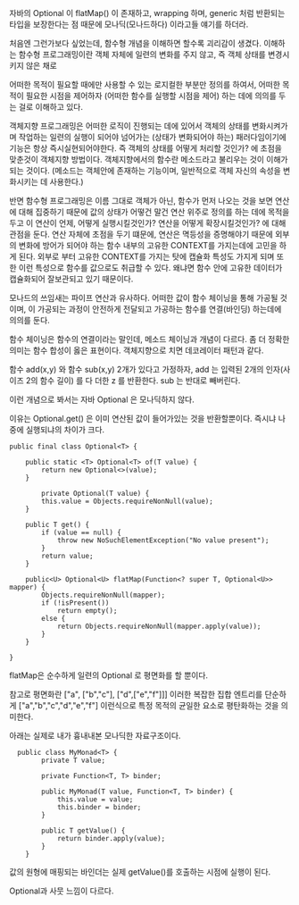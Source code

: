 
자바의 Optional 이 flatMap() 이 존재하고, wrapping 하며, generic 처럼 반환되는 타입을 보장한다는 점 때문에 모나딕(모나드하다) 이라고들 얘기를 하더라.

처음엔 그런가보다 싶었는데, 함수형 개념을 이해하면 할수록 괴리감이 생겼다. 이해하는 함수형 프로그래밍이란 객체 자체에 일련의 변화를 주지 않고, 즉 객체 상태를 변경시키지 않은 채로

어떠한 목적이 필요할 때에만 사용할 수 있는 로지컬한 부분만 정의를 하여서, 어떠한 목적이 필요한 시점을 제어하자 (어떠한 함수를 실행할 시점을 제어) 하는 데에 의의를 두는 걸로 이해하고 있다.

객체지향 프로그래밍은 어떠한 로직이 진행되는 데에 있어서 객체의 상태를 변화시켜가며 작업하는 일련의 실행이 되어야 넘어가는 (상태가 변화되어야 하는) 패러다임이기에 기능은 항상 즉시실현되어야한다. 즉 객체의 상태를 어떻게 처리할 것인가? 에 초점을 맞춘것이 객체지향 방법이다.  객체지향에서의 함수란 메소드라고 불리우는 것이 이해가 되는 것이다. (메소드는 객체안에 존재하는 기능이며, 일반적으로 객체 자신의 속성을 변화시키는 데 사용한다.)

반면 함수형 프로그래밍은 이름 그대로 객체가 아닌, 함수가 먼저 나오는 것을 보면 연산에 대해 집중하기 때문에 값의 상태가 어떻건 말건 연산 위주로 정의를 하는 데에 목적을 두고 이 연산이 언제, 어떻게 실행시킬것인가? 연산을 어떻게 확장시킬것인가? 에 대해 관점을 둔다. 연산 자체에 초점을 두기 떄문에, 연산은 멱등성을 증명해야기 때문에 외부의 변화에 방어가 되어야 하는 함수 내부의 고유한 CONTEXT를 가지는데에 고민을 하게 된다. 외부로 부터 고유한 CONTEXT를 가지는 탓에 캡슐화 특성도 가지게 되며 또한 이런 특성으로 함수를 값으로도 취급할 수 있다. 왜냐면 함수 안에 고유한 데이터가 캡슐화되어 잘보관되고 있기 때문이다.

모나드의 쓰임새는 파이프 연산과 유사하다. 어떠한 값이 함수 체이닝을 통해 가공될 것이며, 이 가공되는 과정이 안전하게 전달되고 가공하는 함수를 연결(바인딩) 하는데에 의의를 둔다.

함수 체이닝은 함수의 연결이라는 말인데, 메소드 체이닝과 개념이 다르다. 좀 더 정확한 의미는 함수 합성이 옳은 표현이다. 객체지향으로 치면 데코레이터 패턴과 같다.

함수 add(x,y) 와 함수 sub(x,y) 2개가 있다고 가정하자,  add 는 입력된 2개의 인자(사이즈 2의 함수 길이) 를 다 더한 z 를 반환한다. sub 는 반대로 빼버린다.

이런 개념으로 봐서는 자바 Optional 은 모나딕하지 않다.

이유는 Optional.get() 은 이미 연산된 값이 들어가있는 것을 반환할뿐이다. 즉시냐 나중에 실행되냐의 차이가 크다.

```
public final class Optional<T> {

    public static <T> Optional<T> of(T value) {
        return new Optional<>(value);
    }
    
        private Optional(T value) {
        this.value = Objects.requireNonNull(value);
    }

    public T get() {
        if (value == null) {
            throw new NoSuchElementException("No value present");
        }
        return value;
    }
    
    public<U> Optional<U> flatMap(Function<? super T, Optional<U>> mapper) {
        Objects.requireNonNull(mapper);
        if (!isPresent())
            return empty();
        else {
            return Objects.requireNonNull(mapper.apply(value));
        }
    }
    
}
```
flatMap은 순수하게 일련의 Optional 로 평면화를 할 뿐이다. 

참고로 평면화란 ["a", ["b","c"], ["d",["e","f"]]]  이러한 복잡한 집합 엔트리를 단순하게 ["a","b","c","d","e","f"]  이런식으로 특정 목적의 균일한 요소로 평탄화하는 것을 의미한다.

아래는 실제로 내가 흉내내본 모나딕한 자료구조이다.

```
  public class MyMonad<T> {
        private T value;

        private Function<T, T> binder;

        public MyMonad(T value, Function<T, T> binder) {
            this.value = value;
            this.binder = binder;
        }

        public T getValue() {
            return binder.apply(value);
        }
    }
```

값의 원형에 매핑되는 바인더는 실제 getValue()를 호출하는 시점에 실행이 된다.

Optional과 사뭇 느낌이 다르다.
